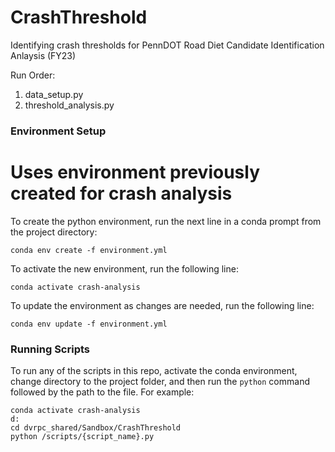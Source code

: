 # CrashThreshold

Identifying crash thresholds for PennDOT Road Diet Candidate Identification Anlaysis (FY23)

Run Order:

1. data_setup.py
2. threshold_analysis.py

### Environment Setup

# Uses environment previously created for crash analysis

To create the python environment, run the next line in a conda prompt from the project directory:

`conda env create -f environment.yml`

To activate the new environment, run the following line:

`conda activate crash-analysis`

To update the environment as changes are needed, run the following line:

`conda env update -f environment.yml`

### Running Scripts

To run any of the scripts in this repo, activate the conda environment, change directory to the project folder, and then run the `python` command followed by the path to the file. For example:

```
conda activate crash-analysis
d:
cd dvrpc_shared/Sandbox/CrashThreshold
python /scripts/{script_name}.py
```
